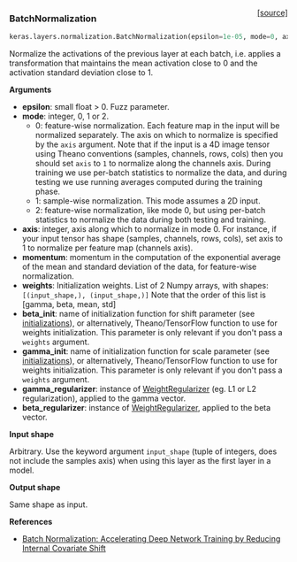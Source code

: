 <span style="float:right;">[[source]](https://github.com/fchollet/keras/blob/master/keras/layers/normalization.py#L6)</span>
### BatchNormalization

```python
keras.layers.normalization.BatchNormalization(epsilon=1e-05, mode=0, axis=-1, momentum=0.99, weights=None, beta_init='zero', gamma_init='one', gamma_regularizer=None, beta_regularizer=None)
```

Normalize the activations of the previous layer at each batch,
i.e. applies a transformation that maintains the mean activation
close to 0 and the activation standard deviation close to 1.

__Arguments__

- __epsilon__: small float > 0. Fuzz parameter.
- __mode__: integer, 0, 1 or 2.
	- 0: feature-wise normalization.
	Each feature map in the input will
	be normalized separately. The axis on which
	to normalize is specified by the `axis` argument.
	Note that if the input is a 4D image tensor
	using Theano conventions (samples, channels, rows, cols)
	then you should set `axis` to `1` to normalize along
	the channels axis.
	During training we use per-batch statistics to normalize
	the data, and during testing we use running averages
	computed during the training phase.
	- 1: sample-wise normalization. This mode assumes a 2D input.
	- 2: feature-wise normalization, like mode 0, but
	using per-batch statistics to normalize the data during both
	testing and training.
- __axis__: integer, axis along which to normalize in mode 0. For instance,
	if your input tensor has shape (samples, channels, rows, cols),
	set axis to 1 to normalize per feature map (channels axis).
- __momentum__: momentum in the computation of the
	exponential average of the mean and standard deviation
	of the data, for feature-wise normalization.
- __weights__: Initialization weights.
	List of 2 Numpy arrays, with shapes:
	`[(input_shape,), (input_shape,)]`
	Note that the order of this list is [gamma, beta, mean, std]
- __beta_init__: name of initialization function for shift parameter
	(see [initializations](../initializations.md)), or alternatively,
	Theano/TensorFlow function to use for weights initialization.
	This parameter is only relevant if you don't pass a `weights` argument.
- __gamma_init__: name of initialization function for scale parameter (see
	[initializations](../initializations.md)), or alternatively,
	Theano/TensorFlow function to use for weights initialization.
	This parameter is only relevant if you don't pass a `weights` argument.
- __gamma_regularizer__: instance of [WeightRegularizer](../regularizers.md)
	(eg. L1 or L2 regularization), applied to the gamma vector.
- __beta_regularizer__: instance of [WeightRegularizer](../regularizers.md),
	applied to the beta vector.

__Input shape__

Arbitrary. Use the keyword argument `input_shape`
(tuple of integers, does not include the samples axis)
when using this layer as the first layer in a model.

__Output shape__

Same shape as input.

__References__

- [Batch Normalization: Accelerating Deep Network Training by Reducing Internal Covariate Shift](http://jmlr.org/proceedings/papers/v37/ioffe15.html)

